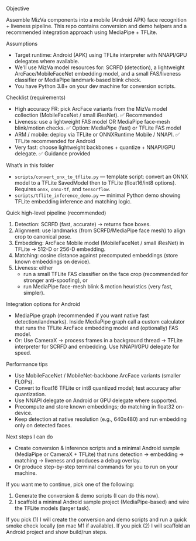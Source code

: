 Objective

Assemble MizVa components into a mobile (Android APK) face recognition + liveness pipeline. This repo contains conversion and demo helpers and a recommended integration approach using MediaPipe + TFLite.

Assumptions

- Target runtime: Android (APK) using TFLite interpreter with NNAPI/GPU delegates where available.
- We'll use MizVa model resources for: SCRFD (detection), a lightweight ArcFace/MobileFaceNet embedding model, and a small FAS/liveness classifier or MediaPipe landmark-based blink check.
- You have Python 3.8+ on your dev machine for conversion scripts.

Checklist (requirements)

- High accuracy FR: pick ArcFace variants from the MizVa model collection (MobileFaceNet / small iResNet).  ✅ Recommended
- Liveness: use a lightweight FAS model OR MediaPipe face‑mesh blink/motion checks.  ✅ Option: MediaPipe (fast) or TFLite FAS model
- ARM / mobile: deploy via TFLite or ONNXRuntime Mobile / NNAPI.  ✅ TFLite recommended for Android
- Very fast: choose lightweight backbones + quantize + NNAPI/GPU delegate.  ✅ Guidance provided

What’s in this folder

- `scripts/convert_onx_to_tflite.py` — template script: convert an ONNX model to a TFLite SavedModel then to TFLite (float16/int8 options). Requires `onnx`, `onnx-tf`, and `tensorflow`.
- `scripts/tflite_inference_demo.py` — minimal Python demo showing TFLite embedding inference and matching logic.

Quick high-level pipeline (recommended)

1. Detection: SCRFD (fast, accurate) -> returns face boxes.
2. Alignment: use landmarks (from SCRFD/MediaPipe face mesh) to align crop to canonical pose.
3. Embedding: ArcFace Mobile model (MobileFaceNet / small iResNet) in TFLite -> 512-D or 256-D embedding.
4. Matching: cosine distance against precomputed embeddings (store known embeddings on device).
5. Liveness: either
   - run a small TFLite FAS classifier on the face crop (recommended for stronger anti-spoofing), or
   - run MediaPipe face-mesh blink & motion heuristics (very fast, simpler).

Integration options for Android

- MediaPipe graph (recommended if you want native fast detection/landmarks). Inside MediaPipe graph call a custom calculator that runs the TFLite ArcFace embedding model and (optionally) FAS model.
- Or: Use CameraX -> process frames in a background thread -> TFLite interpreter for SCRFD and embedding. Use NNAPI/GPU delegate for speed.

Performance tips

- Use MobileFaceNet / MobileNet-backbone ArcFace variants (smaller FLOPs).
- Convert to float16 TFLite or int8 quantized model; test accuracy after quantization.
- Use NNAPI delegate on Android or GPU delegate where supported.
- Precompute and store known embeddings; do matching in float32 on-device.
- Keep detection at native resolution (e.g., 640x480) and run embedding only on detected faces.

Next steps I can do

- Create conversion & inference scripts and a minimal Android sample (MediaPipe or CameraX + TFLite) that runs detection -> embedding -> matching -> liveness and produces a debug overlay.
- Or produce step-by-step terminal commands for you to run on your machine.

If you want me to continue, pick one of the following:

1) Generate the conversion & demo scripts (I can do this now).  
2) I scaffold a minimal Android sample project (MediaPipe-based) and wire the TFLite models (larger task).  

If you pick (1) I will create the conversion and demo scripts and run a quick smoke check locally (on mac M1 if available). If you pick (2) I will scaffold an Android project and show build/run steps.
